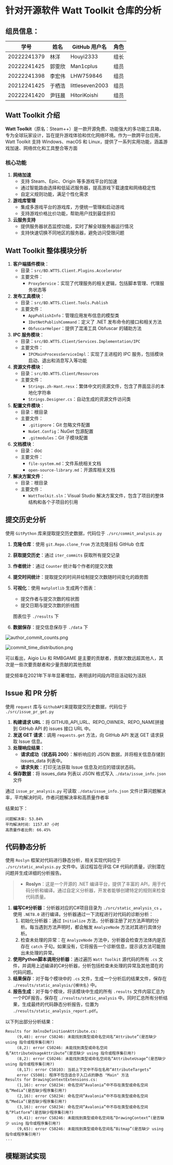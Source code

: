 # 针对开源软件 Watt Toolkit 仓库的分析

## 组员信息：

| 学号        | 姓名   | GitHub 用户名   | 角色 |
| ----------- | ------ | --------------- | ---- |
| 20222241379 | 林洋   | Houyi2333       | 组长 |
| 20222241425 | 郭雯欣 | Man1cplus       | 组员 |
| 20222241398 | 李宏伟 | LHW759846       | 组员 |
| 20212241425 | 于栖浩 | littleseven2003 | 组员 |
| 20222241420 | 尹钰晨 | HitoriKoishi    | 组员 |

## Watt Toolkit 介绍

**Watt Toolkit**（原名：Steam++）是一款开源免费、功能强大的多功能工具箱，专为全球玩家设计，旨在提升游戏体验和优化网络环境。作为一款跨平台应用，Watt Toolkit 支持 Windows、macOS 和 Linux，提供了一系列实用功能，涵盖游戏加速、网络优化和工具整合等方面

### 核心功能

1. **网络加速**
   - 支持 Steam、Epic、Origin 等多游戏平台的加速
   - 通过智能路由选择和低延迟服务器，提高游戏下载速度和网络稳定性
   - 自定义规则功能，满足个性化需求
2. **游戏库管理**
   - 集成多游戏平台的游戏库，方便统一管理和启动游戏
   - 支持游戏价格比价功能，帮助用户找到最佳折扣
3. **云服务支持**
   - 提供服务器状态监控功能，实时了解全球服务器运行情况
   - 支持快速切换不同地区的服务器，避免访问受限问题

## Watt Toolkit 整体模块分析

1. **客户端插件模块**：
   - 目录：`src/BD.WTTS.Client.Plugins.Accelerator`
   - 主要文件：
     - `ProxyService`：实现了代理服务的相关逻辑，包括脚本管理、代理服务状态等
2. **发布工具模块**：
   - 目录：`src/BD.WTTS.Client.Tools.Publish`
   - 主要文件：
     - `AppPublishInfo`：管理应用发布信息的模型类
     - `IDotNetPublishCommand`：定义了 .NET 发布命令的接口和相关方法
     - `ObfuscarHelper`：提供了混淆工具 Obfuscar 的辅助方法
3. **IPC 服务模块**：
   - 目录：`src/BD.WTTS.Client/Services.Implementation/IPC`
   - 主要文件：
     - `IPCMainProcessServiceImpl`：实现了主进程的 IPC 服务，包括模块启动、退出和消息写入等功能
4. **资源文件模块**：
   - 目录：`src/BD.WTTS.Client/Resources`
   - 主要文件：
     - `Strings.zh-Hant.resx`：繁体中文的资源文件，包含了界面显示的本地化字符串
     - `Strings.Designer.cs`：自动生成的资源文件访问类
5. **配置文件模块**：
   - 目录：根目录
   - 主要文件：
     - `.gitignore`：Git 忽略文件配置
     - `NuGet.Config`：NuGet 包源配置
     - `.gitmodules`：Git 子模块配置
6. **文档模块**：
   - 目录：doc
   - 主要文件：
     - `file-system.md`：文件系统相关文档
     - `open-source-library.md`：开源库相关文档
7. **解决方案文件**：
   - 目录：根目录
   - 主要文件：
     - `WattToolkit.sln`：Visual Studio 解决方案文件，包含了项目的整体结构和各个子项目的引用

## 提交历史分析

使用 `GitPython` 库来提取提交历史数据，代码位于 `./src/commit_analysis.py`

1. **克隆仓库**：使用 `git.Repo.clone_from` 方法克隆目标 GitHub 仓库

2. **获取提交历史**：通过 `iter_commits` 获取所有提交记录

3. **作者统计**：通过 `Counter` 统计每个作者的提交次数

4. **提交时间统计**：提取提交的时间并绘制提交次数随时间变化的趋势图

5. **可视化**：使用 `matplotlib` 生成两个图表：

   - 提交作者与提交次数的柱状图
   - 提交日期与提交次数的折线图

   图表位于 `./results` 下

6. **数据保存**：提交信息保存于 `./data` 下

![author_commit_counts.png](./results/author_commit_counts.png)

![commit_time_distribution.png](./results/commit_time_distribution.png)

可以看出，Aigio Liu 和 RMBGAME 是主要的贡献者，贡献次数远超其他人，其次是一些次要贡献者和少量贡献的其他贡献

提交频率在2021年下半年显著增加，表明该时间段内项目活动较为活跃

## Issue 和 PR 分析

使用 `request` 库与 `GithubAPI`来提取提交历史数据，代码位于 `./src/issue_pr_get.py`

1. **构建请求 URL**：将 GITHUB_API_URL、REPO_OWNER、REPO_NAME拼接到 GitHub API 的 issues 接口 URL 中。
2. **发送 GET 请求**：调用 `requests.get` 方法，向 GitHub API 发送 GET 请求获取 Issue 信息。
3. **处理响应结果**：
   - **请求成功（状态码 200）**：解析响应的 JSON 数据，并将相关信息存储到 issues_data 列表中。
   - **请求失败**：打印无法获取 Issue 信息及对应的错误状态码。
4. **保存数据**：将 issues_data 列表以 JSON 格式写入 `./data/issue_info.json` 文件

通过 `issue_pr_analysis.py` 可读取 `./data/issue_info.json` 文件计算问题解决率，平均解决时间，作者问题解决率和高质量作者率

结果如下：

```shell
问题解决率: 53.84%
平均解决时间: 1157.87 小时
高质量作者比例: 66.45%
```

## 代码静态分析

使用 `Roslyn` 框架对代码进行静态分析，相关实现代码位于 `./src/static_analysis.py` 文件中。该过程旨在评估 C# 代码的质量，识别潜在问题并生成详细的分析报告。

> - **Roslyn**：这是一个开源的 .NET 编译平台，提供了丰富的 API，用于代码分析和编译。通过自定义分析器，开发者能够创建特定的规则来检查代码质量。

1. **编写C#分析器**：分析器对应的C#项目目录为 `./src/static_analysis_cs` 。使用 `.NET8.0` 进行编译。分析器通过一下流程进行对代码的诊断分析：
   1. 初始化分析器：通过 `Initialize` 方法，分析器注册了对方法声明的分析。每当遇到方法声明时，都会触发 `AnalyzeNode` 方法对其进行具体分析。
   2. 检查未处理的异常：在 `AnalyzeNode` 方法中，分析器会检查方法体内是否存在 `catch` 子句。如果没有，它将报告一个诊断信息，提示该方法可能抛出未处理的异常。
2. **使用Python脚本调用分析器**：通过遍历 `Watt Toolkit` 源代码的所有 `.cs` 文件，并调用上述编译的C#分析器，分析包括检查未处理的异常及其他潜在的代码问题。
3. **结果保存**：对于每个模块中的 `.cs` 文件，生成一个分析后的结果文件，保存在 `./results/static_analysis/{模块名}` 中。
4. **报告生成**：对于每个模块，将该模块中生成的所有 `.results` 文件内容汇总为一个PDF报告，保存在 `./results/static_analysis` 中。同时汇总所有分析结果，生成最终的代码静态分析报告，位置为 `./results/static_analysis_report.pdf`。

以下列出部分分析结果：

```
Results for XmlnsDefinitionAttribute.cs:
     (9,48): error CS0246: 未能找到类型或命名空间名“Attribute”(是否缺少 using 指令或程序集引用?)
     (8,2): error CS0246: 未能找到类型或命名空间名“AttributeUsageAttribute”(是否缺少 using 指令或程序集引用?)
     (8,2): error CS0246: 未能找到类型或命名空间名“AttributeUsage”(是否缺少 using 指令或程序集引用?)
     (8,17): error CS0103: 当前上下文中不存在名称“AttributeTargets”
     error CS5001: 程序不包含适合于入口点的静态 "Main" 方法
Results for DrawingContextExtensions.cs:
     (1,16): error CS0234: 命名空间“Avalonia”中不存在类型或命名空间名“Media”(是否缺少程序集引用?)
     (2,16): error CS0234: 命名空间“Avalonia”中不存在类型或命名空间名“Media”(是否缺少程序集引用?)
     (3,16): error CS0234: 命名空间“Avalonia”中不存在类型或命名空间名“Platform”(是否缺少程序集引用?)
     (9,41): error CS0246: 未能找到类型或命名空间名“DrawingContext”(是否缺少 using 指令或程序集引用?)
     (9,65): error CS0246: 未能找到类型或命名空间名“Bitmap”(是否缺少 using 指令或程序集引用?)
...
```

## 模糊测试实现